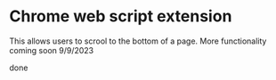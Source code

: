 # Chrome web script extension

This allows users to scrool to the bottom of a page. More functionality coming soon
9/9/2023

done
